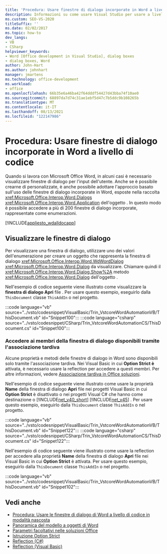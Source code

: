 ```yaml
---
title: 'Procedura: Usare finestre di dialogo incorporate in Word a livello di codice'
description: Informazioni su come usare Visual Studio per usare a livello di codice le finestre di dialogo incorporate in Microsoft Word.
ms.custom: SEO-VS-2020
titleSuffix: ''
ms.date: 02/02/2017
ms.topic: how-to
dev_langs:
- VB
- CSharp
helpviewer_keywords:
- Word [Office development in Visual Studio], dialog boxes
- dialog boxes, Word
author: John-Hart
ms.author: johnhart
manager: jmartens
ms.technology: office-development
ms.workload:
- office
ms.openlocfilehash: 66b35e6a46ba42f64dddf54427d43bba74f10ae0
ms.sourcegitcommit: 68897da7d74c31ae1ebf5d47c7b5ddc9b108265b
ms.translationtype: MT
ms.contentlocale: it-IT
ms.lasthandoff: 08/13/2021
ms.locfileid: "122147986"
---
```

# <a name="how-to-programmatically-use-built-in-dialog-boxes-in-word"></a>Procedura: Usare finestre di dialogo incorporate in Word a livello di codice
  Quando si lavora con Microsoft Office Word, in alcuni casi è necessario visualizzare finestre di dialogo per l'input dell'utente. Anche se è possibile crearne di personalizzate, è anche possibile adottare l'approccio basato sull'uso delle finestre di dialogo incorporate in Word, esposte nella raccolta <xref:Microsoft.Office.Interop.Word.Dialogs> <xref:Microsoft.Office.Interop.Word.Application> dell'oggetto . In questo modo è possibile accedere a più di 200 finestre di dialogo incorporate, rappresentate come enumerazioni.

 [!INCLUDE[appliesto_wdalldocapp](../vsto/includes/appliesto-wdalldocapp-md.md)]

## <a name="display-dialog-boxes"></a>Visualizzare le finestre di dialogo
 Per visualizzare una finestra di dialogo, utilizzare uno dei valori dell'enumerazione per creare un oggetto che rappresenta la finestra di dialogo <xref:Microsoft.Office.Interop.Word.WdWordDialog> <xref:Microsoft.Office.Interop.Word.Dialog> da visualizzare. Chiamare quindi il <xref:Microsoft.Office.Interop.Word.Dialog.Show%2A> metodo <xref:Microsoft.Office.Interop.Word.Dialog> dell'oggetto .

 Nell'esempio di codice seguente viene illustrato come visualizzare la **finestra di dialogo Apri** file . Per usare questo esempio, eseguirlo dalla `ThisDocument` classe `ThisAddIn` o nel progetto.

 :::code language="vb" source="../vsto/codesnippet/VisualBasic/Trin_VstcoreWordAutomationVB/ThisDocument.vb" id="Snippet100":::
 :::code language="csharp" source="../vsto/codesnippet/CSharp/Trin_VstcoreWordAutomationCS/ThisDocument.cs" id="Snippet100":::

### <a name="access-dialog-box-members-that-are-available-through-late-binding"></a>Accedere ai membri della finestra di dialogo disponibili tramite l'associazione tardiva
 Alcune proprietà e metodi delle finestre di dialogo in Word sono disponibili solo tramite l'associazione tardiva. Nei Visual Basic in cui **Option Strict è** attivata, è necessario usare la reflection per accedere a questi membri. Per altre informazioni, vedere [Associazione tardiva in Office soluzioni](../vsto/late-binding-in-office-solutions.md).

 Nell'esempio di codice seguente viene illustrato come usare la proprietà **Name** della finestra di dialogo **Apri** file nei progetti Visual Basic in cui **Option Strict** è disattivato o nei progetti Visual C# che hanno come destinazione o [!INCLUDE[net_v40_short](../sharepoint/includes/net-v40-short-md.md)] [!INCLUDE[net_v45](../vsto/includes/net-v45-md.md)] . Per usare questo esempio, eseguirlo dalla `ThisDocument` classe `ThisAddIn` o nel progetto.

 :::code language="vb" source="../vsto/codesnippet/VisualBasic/Trin_VstcoreWordAutomationVB/ThisDocument.vb" id="Snippet122":::
 :::code language="csharp" source="../vsto/codesnippet/CSharp/Trin_VstcoreWordAutomationCS/ThisDocument.cs" id="Snippet122":::

 Nell'esempio di codice seguente viene illustrato come usare la reflection per accedere alla proprietà **Name** della finestra di dialogo **Apri** file nei Visual Basic in cui **Option Strict** è attivata. Per usare questo esempio, eseguirlo dalla `ThisDocument` classe `ThisAddIn` o nel progetto.

 :::code language="vb" source="../vsto/codesnippet/VisualBasic/Trin_VstcoreWordAutomationVB/ThisDocument.vb" id="Snippet102":::

## <a name="see-also"></a>Vedi anche
- [Procedura: Usare le finestre di dialogo di Word a livello di codice in modalità nascosta](../vsto/how-to-programmatically-use-word-dialog-boxes-in-hidden-mode.md)
- [Panoramica del modello a oggetti di Word](../vsto/word-object-model-overview.md)
- [Parametri facoltativi nelle soluzioni Office](../vsto/optional-parameters-in-office-solutions.md)
- [Istruzione Option Strict](/dotnet/visual-basic/language-reference/statements/option-strict-statement)
- [Reflection (C#)](/dotnet/csharp/programming-guide/concepts/reflection)
- [Reflection (Visual Basic)](/dotnet/visual-basic/programming-guide/concepts/reflection)
